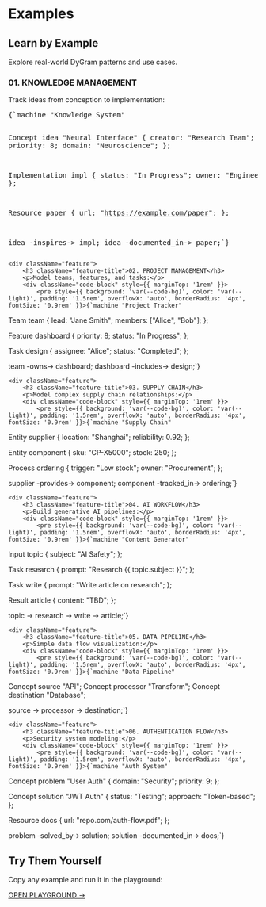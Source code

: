 # Examples


## Learn by Example

Explore real-world DyGram patterns and use cases.

<div className="feature-grid">
    <div className="feature">
        <h3 className="feature-title">01. KNOWLEDGE MANAGEMENT</h3>
        <p>Track ideas from conception to implementation:</p>
        <div className="code-block" style={{ marginTop: '1rem' }}>
            <pre style={{ background: 'var(--code-bg)', color: 'var(--light)', padding: '1.5rem', overflowX: 'auto', borderRadius: '4px', fontSize: '0.9rem' }}>{`machine "Knowledge System"

Concept idea "Neural Interface" {
    creator: "Research Team";
    priority<Integer>: 8;
    domain: "Neuroscience";
};

Implementation impl {
    status: "In Progress";
    owner: "Engineering";
};

Resource paper {
    url: "https://example.com/paper";
};

idea -inspires-> impl;
idea -documented_in-> paper;`}</pre>
        </div>
    </div>

    <div className="feature">
        <h3 className="feature-title">02. PROJECT MANAGEMENT</h3>
        <p>Model teams, features, and tasks:</p>
        <div className="code-block" style={{ marginTop: '1rem' }}>
            <pre style={{ background: 'var(--code-bg)', color: 'var(--light)', padding: '1.5rem', overflowX: 'auto', borderRadius: '4px', fontSize: '0.9rem' }}>{`machine "Project Tracker"

Team team {
    lead: "Jane Smith";
    members: ["Alice", "Bob"];
};

Feature dashboard {
    priority<Integer>: 8;
    status: "In Progress";
};

Task design {
    assignee: "Alice";
    status: "Completed";
};

team -owns-> dashboard;
dashboard -includes-> design;`}</pre>
        </div>
    </div>

    <div className="feature">
        <h3 className="feature-title">03. SUPPLY CHAIN</h3>
        <p>Model complex supply chain relationships:</p>
        <div className="code-block" style={{ marginTop: '1rem' }}>
            <pre style={{ background: 'var(--code-bg)', color: 'var(--light)', padding: '1.5rem', overflowX: 'auto', borderRadius: '4px', fontSize: '0.9rem' }}>{`machine "Supply Chain"

Entity supplier {
    location: "Shanghai";
    reliability<Float>: 0.92;
};

Entity component {
    sku: "CP-X5000";
    stock<Integer>: 250;
};

Process ordering {
    trigger: "Low stock";
    owner: "Procurement";
};

supplier -provides-> component;
component -tracked_in-> ordering;`}</pre>
        </div>
    </div>

    <div className="feature">
        <h3 className="feature-title">04. AI WORKFLOW</h3>
        <p>Build generative AI pipelines:</p>
        <div className="code-block" style={{ marginTop: '1rem' }}>
            <pre style={{ background: 'var(--code-bg)', color: 'var(--light)', padding: '1.5rem', overflowX: 'auto', borderRadius: '4px', fontSize: '0.9rem' }}>{`machine "Content Generator"

Input topic {
    subject<string>: "AI Safety";
};

Task research {
    prompt: "Research {{ topic.subject }}";
};

Task write {
    prompt: "Write article on research";
};

Result article {
    content: "TBD";
};

topic -> research -> write -> article;`}</pre>
        </div>
    </div>

    <div className="feature">
        <h3 className="feature-title">05. DATA PIPELINE</h3>
        <p>Simple data flow visualization:</p>
        <div className="code-block" style={{ marginTop: '1rem' }}>
            <pre style={{ background: 'var(--code-bg)', color: 'var(--light)', padding: '1.5rem', overflowX: 'auto', borderRadius: '4px', fontSize: '0.9rem' }}>{`machine "Data Pipeline"

Concept source "API";
Concept processor "Transform";
Concept destination "Database";

source -> processor -> destination;`}</pre>
        </div>
    </div>

    <div className="feature">
        <h3 className="feature-title">06. AUTHENTICATION FLOW</h3>
        <p>Security system modeling:</p>
        <div className="code-block" style={{ marginTop: '1rem' }}>
            <pre style={{ background: 'var(--code-bg)', color: 'var(--light)', padding: '1.5rem', overflowX: 'auto', borderRadius: '4px', fontSize: '0.9rem' }}>{`machine "Auth System"

Concept problem "User Auth" {
    domain: "Security";
    priority<Integer>: 9;
};

Concept solution "JWT Auth" {
    status: "Testing";
    approach: "Token-based";
};

Resource docs {
    url: "repo.com/auth-flow.pdf";
};

problem -solved_by-> solution;
solution -documented_in-> docs;`}</pre>
        </div>
    </div>
</div>

<div style={{ marginTop: '4rem', textAlign: 'center' }}>
    <h2 className="section-title">Try Them Yourself</h2>
    <p style={{ fontSize: '1.2rem', marginBottom: '2rem' }}>
        Copy any example and run it in the playground:
    </p>
    <a href="playground-mobile.html" className="btn">OPEN PLAYGROUND →</a>
</div>


